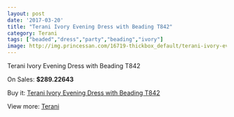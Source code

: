 ```yaml
---
layout: post
date: '2017-03-20'
title: "Terani Ivory Evening Dress with Beading T842"
category: Terani
tags: ["beaded","dress","party","beading","ivory"]
image: http://img.princessan.com/16719-thickbox_default/terani-ivory-evening-dress-with-beading-t842.jpg
---
```

Terani Ivory Evening Dress with Beading T842

On Sales: **$289.22643**
<a href="https://www.princessan.com/en/terani/7899-terani-ivory-evening-dress-with-beading-t842.html"><amp-img layout="responsive" width="600" height="600" src="//img.princessan.com/16719-thickbox_default/terani-ivory-evening-dress-with-beading-t842.jpg" alt="Terani Ivory Evening Dress with Beading T842 0" /></a>
<a href="https://www.princessan.com/en/terani/7899-terani-ivory-evening-dress-with-beading-t842.html"><amp-img layout="responsive" width="600" height="600" src="//img.princessan.com/16720-thickbox_default/terani-ivory-evening-dress-with-beading-t842.jpg" alt="Terani Ivory Evening Dress with Beading T842 1" /></a>

Buy it: [Terani Ivory Evening Dress with Beading T842](https://www.princessan.com/en/terani/7899-terani-ivory-evening-dress-with-beading-t842.html "Terani Ivory Evening Dress with Beading T842")

View more: [Terani](https://www.princessan.com/en/64-terani "Terani")